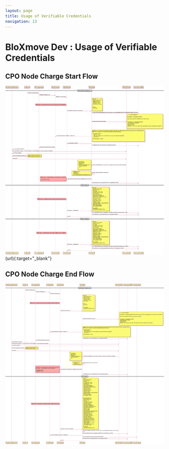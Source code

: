 ```yaml
---
layout: page
title: Usage of Verifiable Credentials
navigation: 13
---
```



# BloXmove Dev : Usage of Verifiable Credentials

## CPO Node Charge Start Flow
![This is an image](attachments/CPO-Node-Charge-Start-Flow.png)(url){:target="_blank"}

## CPO Node Charge End Flow
<a href="https://raw.githubusercontent.com/XoXs/millidocs/master/docs/attachments/CPO-Node-Charge-End-Flow.png">![This is an image](attachments/CPO-Node-Charge-End-Flow.png)</a>
